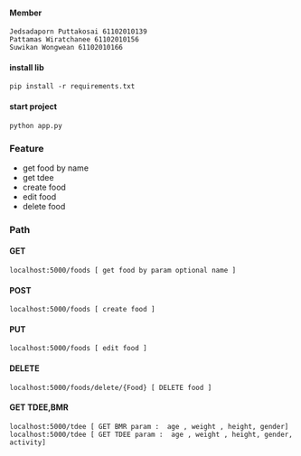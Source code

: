 #### Member
```
Jedsadaporn Puttakosai 61102010139
Pattamas Wiratchanee 61102010156
Suwikan Wongwean 61102010166
```
#### install lib
```
pip install -r requirements.txt
```
#### start project
```
python app.py
```
### Feature
  - get food by name
  - get tdee
  - create food
  - edit food
  - delete food
### Path 
  #### GET
  ```
  localhost:5000/foods [ get food by param optional name ]
  ```
  #### POST
  ```
  localhost:5000/foods [ create food ]
  ```
  #### PUT
  ```
  localhost:5000/foods [ edit food ]
  ```
  #### DELETE
  ```
  localhost:5000/foods/delete/{Food} [ DELETE food ]
  ```
  #### GET TDEE,BMR
  ```
  localhost:5000/tdee [ GET BMR param :  age , weight , height, gender]
  localhost:5000/tdee [ GET TDEE param :  age , weight , height, gender, activity]
  ```

